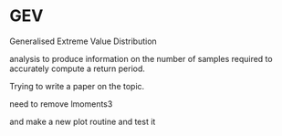 # GEV
Generalised Extreme Value Distribution

analysis to produce information on the number of samples required to
accurately compute a return period.

Trying to write a paper on the topic.

need to remove lmoments3

and make a new plot routine
and test it



